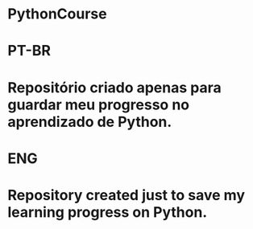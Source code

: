 # PythonCourse

# PT-BR
# Repositório criado apenas para guardar meu progresso no aprendizado de Python.

# ENG
# Repository created just to save my learning progress on Python.
